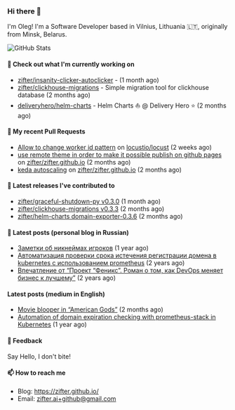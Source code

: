 ### Hi there 👋

I'm Oleg! I'm a Software Developer based in Vilnius, Lithuania 🇱🇹, originally from Minsk, Belarus.

![GitHub Stats](https://github-readme-stats.vercel.app/api?username=zifter&count_private=true&theme=tokyonight&show_icons=true)

#### 👷 Check out what I'm currently working on

- [zifter/insanity-clicker-autoclicker](https://github.com/zifter/insanity-clicker-autoclicker) -  (1 month ago)
- [zifter/clickhouse-migrations](https://github.com/zifter/clickhouse-migrations) - Simple migration tool for clickhouse database (2 months ago)
- [deliveryhero/helm-charts](https://github.com/deliveryhero/helm-charts) - Helm Charts ⛵ @ Delivery Hero ⭐ (2 months ago)

#### 🔨 My recent Pull Requests

- [Allow to change worker id pattern](https://github.com/locustio/locust/pull/2305) on [locustio/locust](https://github.com/locustio/locust) (2 weeks ago)
- [use remote theme in order to make it possible publish on github pages](https://github.com/zifter/zifter.github.io/pull/8) on [zifter/zifter.github.io](https://github.com/zifter/zifter.github.io) (2 months ago)
- [keda autoscaling](https://github.com/zifter/zifter.github.io/pull/7) on [zifter/zifter.github.io](https://github.com/zifter/zifter.github.io) (2 months ago)

#### 🚀 Latest releases I've contributed to
- [zifter/graceful-shutdown-py v0.3.0](https://github.com/zifter/graceful-shutdown-py/releases/tag/v0.3.0) (1 month ago)
- [zifter/clickhouse-migrations v0.3.3](https://github.com/zifter/clickhouse-migrations/releases/tag/v0.3.3) (2 months ago)
- [zifter/helm-charts domain-exporter-0.3.6](https://github.com/zifter/helm-charts/releases/tag/domain-exporter-0.3.6) (2 months ago)

#### 📄 Latest posts (personal blog in Russian)
- [Заметки об никнеймах игроков](https://zifter.github.io/offtopic/gamedev/2021/12/10/nicknames-in-games.html) (1 year ago)
- [Автоматизация проверки срока истечения регистрации домена в kubernetes с использованием prometheus](https://zifter.github.io/devops/2021/09/12/domain-expiration-prometheus-exporter.html) (2 years ago)
- [Впечатление от “Проект “Феникс”. Роман о том, как DevOps меняет бизнес к лучшему”](https://zifter.github.io/offtopic/2021/01/09/fenix-book-review.html) (2 years ago)

#### Latest posts (medium in English)
- [Movie blooper in “American Gods”](https://medium.com/@zifter/movie-blooper-in-american-gods-aee3b286b899?source=rss-766601af1f16------2) (2 months ago)
- [Automation of domain expiration checking with prometheus-stack in Kubernetes](https://medium.com/@zifter/automation-of-domain-expiration-checking-with-prometheus-stack-in-kubernetes-ea4e4571f5b4?source=rss-766601af1f16------2) (1 year ago)

#### 💬 Feedback

Say Hello, I don't bite!

#### 📫 How to reach me

- Blog: https://zifter.github.io/
- Email: zifter.ai+github@gmail.com
